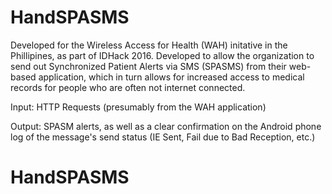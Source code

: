 # HandSPASMS

Developed for the Wireless Access for Health (WAH) initative in the Phillipines,
as part of IDHack 2016. Developed to allow the organization to send out
Synchronized Patient Alerts via SMS (SPASMS) from their web-based application,
which in turn allows for increased access to medical records for people who are
often not internet connected.

Input: HTTP Requests (presumably from the WAH application)

Output: SPASM alerts, as well as a clear confirmation on the Android phone log
of the message's send status (IE Sent, Fail due to Bad Reception, etc.)
# HandSPASMS
